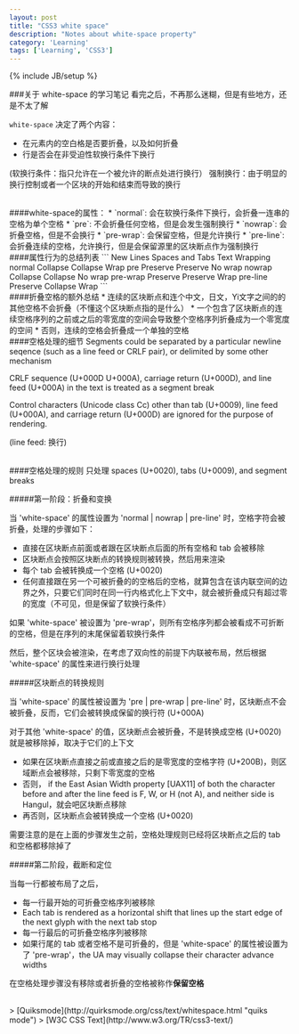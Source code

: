 ```yaml
---
layout: post
title: "CSS3 white space"
description: "Notes about white-space property"
category: 'Learning'
tags: ['Learning', 'CSS3']
---
```

{% include JB/setup %}

###关于 white-space 的学习笔记
看完之后，不再那么迷糊，但是有些地方，还是不太了解

`white-space` 决定了两个内容：
* 在元素内的空白格是否要折叠，以及如何折叠
* 行是否会在非受迫性软换行条件下换行

(软换行条件：指只允许在一个被允许的断点处进行换行） 
强制换行：由于明显的换行控制或者一个区块的开始和结束而导致的换行
  
<br />
####white-space的属性：
* `normal`: 会在软换行条件下换行，会折叠一连串的空格为单个空格
* `pre`: 不会折叠任何空格，但是会发生强制换行
* `nowrap`: 会折叠空格，但是不会换行
* `pre-wrap`: 会保留空格，但是允许换行
* `pre-line`: 会折叠连续的空格，允许换行，但是会保留源里的区块断点作为强制换行

<br />
####属性行为的总结列表
```
              New Lines   Spaces and Tabs Text Wrapping
    normal    Collapse    Collapse    Wrap
    pre       Preserve    Preserve    No wrap
    nowrap    Collapse    Collapse    No wrap
    pre-wrap  Preserve    Preserve    Wrap
    pre-line  Preserve    Collapse    Wrap
```

<br />
####折叠空格的额外总结
*  连续的区块断点和连个中文，日文，Yi文字之间的的其他空格不会折叠（不懂这个区块断点指的是什么）
*  一个包含了区块断点的连续空格序列的之前或之后的零宽度的空间会导致整个空格序列折叠成为一个零宽度的空间
*  否则，连续的空格会折叠成一个单独的空格

  
<br />
####空格处理的细节
Segments could be separated by a particular newline seqence (such as a line feed or CRLF pair), or delimited by some other mechanism  

CRLF sequence (U+000D U+000A), carriage return (U+000D), and line feed (U+000A) in the text is treated as a segment break  

Control characters (Unicode class Cc) other than tab (U+0009), line feed (U+000A), and carriage return (U+000D) are ignored for the purpose of rendering.  

(line feed: 换行)  


<br />
####空格处理的规则
只处理 spaces (U+0020), tabs (U+0009), and segment breaks  

#####第一阶段：折叠和变换

当 'white-space' 的属性设置为 'normal | nowrap | pre-line' 时，空格字符会被折叠，处理的步骤如下：

* 直接在区块断点前面或者跟在区块断点后面的所有空格和 tab 会被移除
* 区块断点会按照区块断点的转换规则被转换，然后用来渲染
* 每个 tab 会被转换成一个空格 (U+0020)
* 任何直接跟在另一个可被折叠的的空格后的空格，就算包含在该内联空间的边界之外，只要它们同时在同一行内格式化上下文中，就会被折叠成只有超过零的宽度（不可见，但是保留了软换行条件）
  
如果 'white-space' 被设置为 'pre-wrap'，则所有空格序列都会被看成不可折断的空格，但是在序列的末尾保留着软换行条件
  
然后，整个区块会被渲染，在考虑了双向性的前提下内联被布局，然后根据 'white-space' 的属性来进行换行处理  

#####区块断点的转换规则
  
当 'white-space' 的属性被设置为 'pre | pre-wrap | pre-line' 时，区块断点不会被折叠，反而，它们会被转换成保留的换行符 (U+000A)

对于其他 'white-space' 的值，区块断点会被折叠，不是转换成空格 (U+0020) 就是被移除掉，取决于它们的上下文

* 如果在区块断点直接之前或直接之后的是零宽度的空格字符 (U+200B)，则区域断点会被移除，只剩下零宽度的空格  
* 否则， if the East Asian Width property [UAX11] of both the character before and after the line feed is F, W, or H (not A), and neither side is Hangul，就会吧区块断点移除
* 再否则，区块断点会被转换成一个空格 (U+0020)
  
需要注意的是在上面的步骤发生之前，空格处理规则已经将区块断点之后的 tab 和空格都移除掉了

#####第二阶段，截断和定位

当每一行都被布局了之后，

* 每一行最开始的可折叠空格序列被移除  
* Each tab is rendered as a horizontal shift that lines up the start edge of the next glyph with the next tab stop  
* 每一行最后的可折叠空格序列被移除  
* 如果行尾的 tab 或者空格不是可折叠的，但是 'white-space' 的属性被设置为了 'pre-wrap'，the UA may visually collapse their character advance widths  

在空格处理步骤没有移除或者折叠的空格被称作**保留空格**

<br />
> [Quiksmode](http://quirksmode.org/css/text/whitespace.html "quiks mode")  
> [W3C CSS Text](http://www.w3.org/TR/css3-text/)

